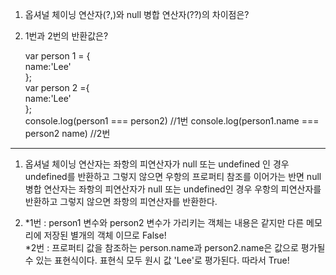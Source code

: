 1. 옵셔널 체이닝 연산자(?,)와 null 병합 연산자(??)의 차이점은?

2. 1번과 2번의 반환값은?

   var person 1 = {  
    name:'Lee'  
   };  
   var person 2 ={  
    name:'Lee'  
   };  
   console.log(person1 === person2) //1번
   console.log(person1.name === person2 name) //2번

---

1.  옵셔널 체이닝 연산자는 좌항의 피연산자가 null 또는 undefined 인 경우 undefined를 반환하고 그렇지 않으면 우항의 프로퍼티 참조를 이어가는 반면  null 병합 연산자는
    좌항의 피연산자가 null 또는 undefined인 경우 우항의 피연산자를 반환하고 그렇지 않으면 좌항의 피연산자를 반환한다.

2.  *1번 : person1 변수와 person2 변수가 가리키는 객체는 내용은 같지만 다른 메모리에 저장된 별개의 객체 이므로 False!  
    *2번 : 프로퍼티 값을 참조하는 person.name과 person2.name은 값으로 평가될 수 있는 표현식이다. 표현식 모두 원시 값 'Lee'로 평가된다. 따라서 True!
